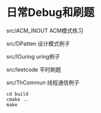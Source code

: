 # 日常Debug和刷题

src/ACM_INOUT ACM模式练习

src/DPatten 设计模式例子

src/IOuring uring例子

src/leetcode 平时刷题

src/ThCommun 线程通信例子

    cd build
    cmake ..
    make